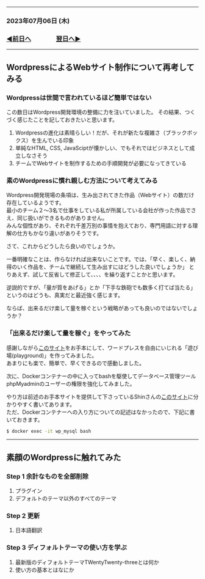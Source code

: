 
---
### 2023年07月06日 (木)

### [◀️前日へ](https://github.com/yuasys/chatty-journal/blob/main/2023/07/2023-07-05.md)&emsp;&emsp;&emsp;&emsp;[翌日へ▶️](https://github.com/yuasys/chatty-journal/blob/main/2023/07/2023-07-07.md)
---

## WordpressによるWebサイト制作について再考してみる

### Wordpressは世間で言われているほど簡単ではない

この数日はWordpress開発環境の整備に力を注いていました。 
その結果、つくづく感じたことを記しておきたいと思います。

1. Wordpressの進化は素晴らしい！だが、それが新たな複雑さ（ブラックボックス）を生んでいる印象
2. 単純なHTML, CSS, JavaSciptが懐かしい、でもそれではビジネスとして成立しなさそう
3. チームでWebサイトを制作するための手順開発が必要になってきている

### 素のWordpressに慣れ親しむ方法について考えてみる

Wordpress開発現場の条項は、生み出されてきた作品（Webサイト）の数だけ存在しているようです。  
最小のチーム２～3名で仕事をしている私が所属している会社が作った作品でさえ、同じ扱いができるものがありません。  
みんな個性があり、それぞれ千差万別の事情を抱えており、専門用語に対する理解の仕方もかなり違いがありそうです。

さて、これからどうしたら良いのでしょうか。  

一番明確なことは、作らなければ出来ないことです。では、「早く、楽しく、納得のいく作品を、チームで継続して生み出すにはどうした良いでしょうか」 
とりあえず、試して反省して修正して、、、、を繰り返すことかと思います。



逆説的ですが、「量が質をあげる」とか「下手な鉄砲でも数多く打てば当たる」というのはどうも、真実だと最近強く感じます。

ならば、出来るだけ楽して量を稼ぐという戦略があっても良いのではないでしょうか？

### 「出来るだけ楽して量を稼ぐ」をやってみた

感謝しながら[このサイト](https://prograshi.com/wordpress/docker-wordpress/)をお手本にして、ワードプレスを自由にいじれる「遊び場(playground)」を作ってみました。  
あまりにも楽で、簡単で、早くできるので感動しました。  

次に、Dockerコンテナーの中に入ってbashを駆使してデータベース管理ツールphpMyadminのユーザーの権限を強化してみました。  

やり方は前述のお手本サイトを提供して下さっているShinさんの[このサイト](https://prograshi.com/platform/database/mysql-phpmyadmin-grant/)に分かりやすく書いてあります。  
ただ、Dockerコンテナーへの入り方についての記述はなかったので、下記に書いておきます。

```bash
$ docker exec -it wp_mysql bash
```

---

## 素顔のWordpressに触れてみた

### Step 1 余計なものを全部削除

1. プラグイン
2. デフォルトのテーマ以外のすべてのテーマ

### Step 2 更新

1. 日本語翻訳

### Step 3 ディフォルトテーマの使い方を学ぶ

1. 最新版のディフォルトテーマTWentyTwenty-threeとは何か
2. 使い方の基本とはなにか




